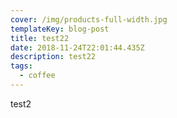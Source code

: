 ```yaml
---
cover: /img/products-full-width.jpg
templateKey: blog-post
title: test22
date: 2018-11-24T22:01:44.435Z
description: test22
tags:
  - coffee
---
```

test2
